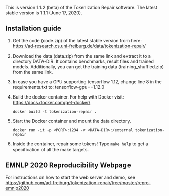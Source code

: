 This is version 1.1.2 (beta) of the Tokenization Repair software.
The latest stable version is 1.1.1 (June 17, 2020).

## Installation guide ##

1. Get the code (code.zip) of the latest stable version from here: https://ad-research.cs.uni-freiburg.de/data/tokenization-repair/

1. Download the data (data.zip) from the same link and extract it to a directory DATA-DIR. It contains benchmarks, result files and trained models. Additionally, you can get the training data (training_shuffled.zip) from the same link.

1. In case you have a GPU supporting tensorflow 1.12, change line 8 in the requirements.txt to:
	tensorflow-gpu==1.12.0

1. Build the docker container. For help with Docker visit: https://docs.docker.com/get-docker/

       docker build -t tokenization-repair .

1. Start the Docker container and mount the data directory.

       docker run -it -p <PORT>:1234 -v <DATA-DIR>:/external tokenization-repair

1. Inside the container, repair some tokens!
   Type `make help` to get a specification of all the make targets.

## EMNLP 2020 Reproducibility Webpage ##

For instructions on how to start the web server and demo, see 
https://github.com/ad-freiburg/tokenization-repair/tree/master/repro-emnlp2020
